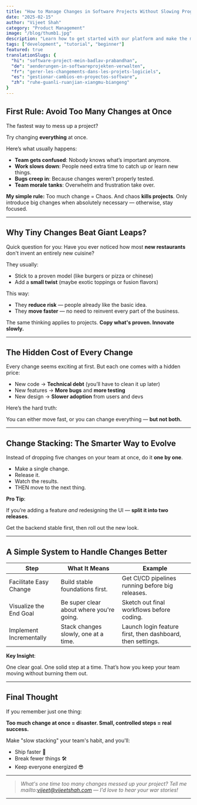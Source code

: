 ```yaml
---
title: "How to Manage Changes in Software Projects Without Slowing Progress"
date: "2025-02-15"
author: "Vijeet Shah"
category: "Product Management"
image: "/blog/thumb1.jpg"
description: "Learn how to get started with our platform and make the most of its features."
tags: ["development", "tutorial", "beginner"]
featured: true
translationSlugs: {
  "hi": "software-project-mein-badlav-prabandhan",
  "de": "aenderungen-in-softwareprojekten-verwalten",
  "fr": "gerer-les-changements-dans-les-projets-logiciels",
  "es": "gestionar-cambios-en-proyectos-software",
  "zh": "ruhe-guanli-ruanjian-xiangmu-biangeng"
}
---
```


## First Rule: Avoid Too Many Changes at Once

The fastest way to mess up a project?

Try changing **everything** at once.

Here’s what usually happens:

- **Team gets confused**: Nobody knows what’s important anymore.
- **Work slows down**: People need extra time to catch up or learn new things.
- **Bugs creep in**: Because changes weren’t properly tested.
- **Team morale tanks**: Overwhelm and frustration take over.

**My simple rule:** Too much change = Chaos. And chaos **kills projects**. Only introduce big changes when absolutely necessary — otherwise, stay focused.

---

## Why Tiny Changes Beat Giant Leaps?

Quick question for you: Have you ever noticed how most **new restaurants** don't invent an entirely new cuisine?

They usually:

- Stick to a proven model (like burgers or pizza or chinese)
- Add a **small twist** (maybe exotic toppings or fusion flavors)

This way:

- They **reduce risk** — people already like the basic idea.
- They **move faster** — no need to reinvent every part of the business.

The same thinking applies to projects. **Copy what's proven. Innovate slowly.**

---

## The Hidden Cost of Every Change

Every change seems exciting at first. But each one comes with a hidden price:

- New code → **Technical debt** (you’ll have to clean it up later)
- New features → **More bugs** and **more testing**
- New design → **Slower adoption** from users and devs

Here’s the hard truth:

You can either move fast, or you can change everything — **but not both.**

---

## Change Stacking: The Smarter Way to Evolve

Instead of dropping five changes on your team at once, do it **one by one**.

- Make a single change.
- Release it.
- Watch the results.
- THEN move to the next thing.

**Pro Tip**:

If you’re adding a feature *and* redesigning the UI — **split it into two releases**.

Get the backend stable first, then roll out the new look.

---

## A Simple System to Handle Changes Better

| Step | What It Means | Example |
| --- | --- | --- |
| Facilitate Easy Change | Build stable foundations first. | Get CI/CD pipelines running before big releases. |
| Visualize the End Goal | Be super clear about where you're going. | Sketch out final workflows before coding. |
| Implement Incrementally | Stack changes slowly, one at a time. | Launch login feature first, then dashboard, then settings. |

**Key Insight**:

One clear goal. One solid step at a time. That’s how you keep your team moving without burning them out.

---

## Final Thought

If you remember just one thing:

**Too much change at once = disaster.
Small, controlled steps = real success.**

Make "slow stacking" your team's habit, and you'll:

- Ship faster 🚀
- Break fewer things 🛠️
- Keep everyone energized 😎

---

> *What's one time too many changes messed up your project? Tell me mailto:vijeet@vijeetshah.com — I'd love to hear your war stories!*

---